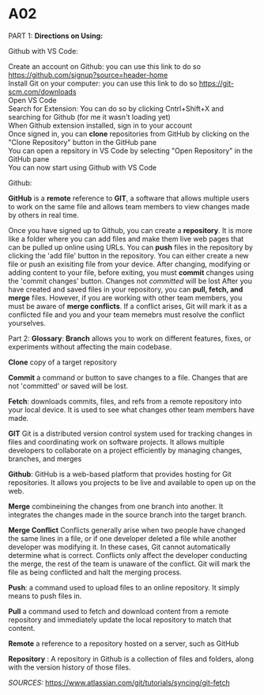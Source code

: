 # A02
PART 1:
**Directions on Using:**

Github with VS Code:

Create an account on Github: you can use this link to do so https://github.com/signup?source=header-home 
<br> 
Install Git on your computer: you can use this link to do so https://git-scm.com/downloads 
<br>
Open VS Code
<br>
Search for Extension: You can do so by clicking Cntrl+Shift+X and searching for Github (for me it wasn't loading yet)
<br>
When Github extension installed, sign in to your account
<br>
Once signed in, you can **clone** repositories from GitHub by clicking on the "Clone Repository" button in the GitHub pane
<br>
You can open a repsitory in VS Code by selecting "Open Repository" in the GitHub pane 
<br>
You can now start using Github with VS Code
  


  Github:

  **GitHub** is a **remote** reference to **GIT**, a software that allows multiple users to work on the same file and allows team members to view changes made by others in real time. 
  
Once you have signed up to Github, you can create a **repository**. It is more like a folder where you can add files and make them live web pages that can be pulled up online using     URLs. 
You can **push** files in the repository by clicking the 'add file' button in the repository. You can either create a new file or push an exisiting file from your device. 
After changing, modifying or adding content to your file, before exiting, you must **commit** changes using the 'commit changes' button. Changes not *committed* will be lost
After you have created and saved files in your repository, you can **pull, fetch, and merge** files. 
However, if you are working with other team members, you must be aware of **merge conflicts**. If a conflict arises, Git will mark it as a conflicted file and you and your team         memebrs must resolve the conflict yourselves. 
  

    




Part 2: **Glossary**:
 **Branch** allows you to work on different features, fixes, or experiments without affecting the main codebase. 
  
  **Clone** copy of a target repository
  
  **Commit** a command or button to save changes to a file. Changes that are not 'committed' or saved will be lost. 

  **Fetch**:  downloads commits, files, and refs from a remote repository into your local device. It is used to see what changes other team members have made.
 
  **GIT** Git is a distributed version control system used for tracking changes in files and coordinating work on software projects. It allows multiple developers to collaborate on a             project efficiently by managing changes, branches, and merges
  
  **Github**: GitHub is a web-based platform that provides hosting for Git repositories. It allows you projects to be live and available to open up on the web.
  
  **Merge**  combineining the changes from one branch into another. It integrates the changes made in the source branch into the target branch.
  
  **Merge Conflict** Conflicts generally arise when two people have changed the same lines in a file, or if one developer deleted a file while another developer was modifying it. In                       these cases, Git cannot automatically determine what is correct. Conflicts only affect the developer conducting the merge, the rest of the team is unaware of the                         conflict. Git will mark the file as being conflicted and halt the merging process.
  
  **Push**:  a command used to upload files to an online repository. It simply means to push files in.
  
  **Pull** a command used to fetch and download content from a remote repository and immediately update the local repository to match that content.
  
  **Remote** a reference to a repository hosted on a server, such as GitHub
  
  **Repository** : A repository in Github is a collection of files and folders, along with the version history of those files.


  *SOURCES:*
  https://www.atlassian.com/git/tutorials/syncing/git-fetch
